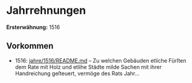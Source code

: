 # Jahrrehnungen

**Ersterwähnung:** 1516

## Vorkommen
- 1516: [jahre/1516/README.md](../jahre/1516/README.md) – Zu welchen Gebäuden etliche
Fürſten dem Rate mit Holz und etlihe Städte milde
Sachen mit ihrer Handreichung geſteuert, vermöge des
Rats Jahr...
